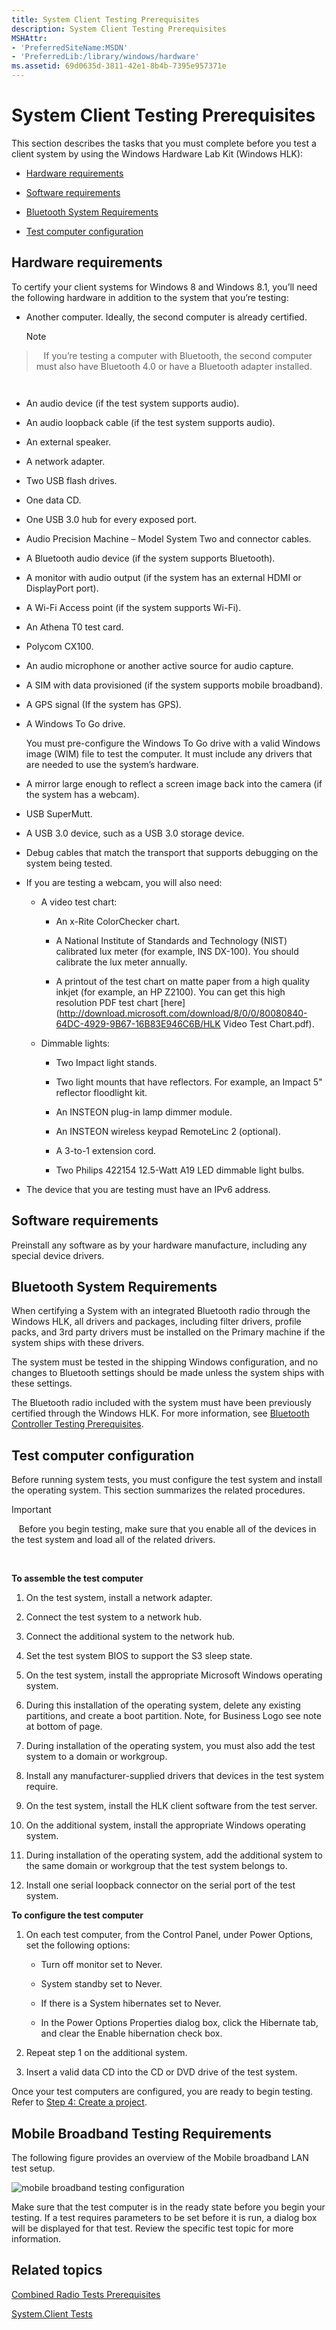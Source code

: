```yaml
---
title: System Client Testing Prerequisites
description: System Client Testing Prerequisites
MSHAttr:
- 'PreferredSiteName:MSDN'
- 'PreferredLib:/library/windows/hardware'
ms.assetid: 69d0635d-3811-42e1-8b4b-7395e957371e
---
```


# System Client Testing Prerequisites


This section describes the tasks that you must complete before you test a client system by using the Windows Hardware Lab Kit (Windows HLK):

-   [Hardware requirements](#bkmk-hck-client-hr)

-   [Software requirements](#bkmk-hck-client-sr)

-   [Bluetooth System Requirements](#bkmk-hck-client-br)

-   [Test computer configuration](#bkmk-hck-client-tc)

## <span id="BKMK_HCK_Client_hR"></span><span id="bkmk_hck_client_hr"></span><span id="BKMK_HCK_CLIENT_HR"></span>Hardware requirements


To certify your client systems for Windows 8 and Windows 8.1, you’ll need the following hardware in addition to the system that you’re testing:

-   Another computer. Ideally, the second computer is already certified.

    >[!NOTE]
>  
    If you’re testing a computer with Bluetooth, the second computer must also have Bluetooth 4.0 or have a Bluetooth adapter installed.

     

-   An audio device (if the test system supports audio).

-   An audio loopback cable (if the test system supports audio).

-   An external speaker.

-   A network adapter.

-   Two USB flash drives.

-   One data CD.

-   One USB 3.0 hub for every exposed port.

-   Audio Precision Machine – Model System Two and connector cables.

-   A Bluetooth audio device (if the system supports Bluetooth).

-   A monitor with audio output (if the system has an external HDMI or DisplayPort port).

-   A Wi-Fi Access point (if the system supports Wi-Fi).

-   An Athena T0 test card.

-   Polycom CX100.

-   An audio microphone or another active source for audio capture.

-   A SIM with data provisioned (if the system supports mobile broadband).

-   A GPS signal (If the system has GPS).

-   A Windows To Go drive.

    You must pre-configure the Windows To Go drive with a valid Windows image (WIM) file to test the computer. It must include any drivers that are needed to use the system’s hardware.

-   A mirror large enough to reflect a screen image back into the camera (if the system has a webcam).

-   USB SuperMutt.

-   A USB 3.0 device, such as a USB 3.0 storage device.

-   Debug cables that match the transport that supports debugging on the system being tested.

-   If you are testing a webcam, you will also need:

    -   A video test chart:

        -   An x-Rite ColorChecker chart.

        -   A National Institute of Standards and Technology (NIST) calibrated lux meter (for example, INS DX-100). You should calibrate the lux meter annually.

        -   A printout of the test chart on matte paper from a high quality inkjet (for example, an HP Z2100). You can get this high resolution PDF test chart [here](http://download.microsoft.com/download/8/0/0/80080840-64DC-4929-9B67-16B83E946C6B/HLK Video Test Chart.pdf).

    -   Dimmable lights:

        -   Two Impact light stands.

        -   Two light mounts that have reflectors. For example, an Impact 5" reflector floodlight kit.

        -   An INSTEON plug-in lamp dimmer module.

        -   An INSTEON wireless keypad RemoteLinc 2 (optional).

        -   A 3-to-1 extension cord.

        -   Two Philips 422154 12.5-Watt A19 LED dimmable light bulbs.

-   The device that you are testing must have an IPv6 address.

## <span id="BKMK_HCK_Client_sR"></span><span id="bkmk_hck_client_sr"></span><span id="BKMK_HCK_CLIENT_SR"></span>Software requirements


Preinstall any software as by your hardware manufacture, including any special device drivers.

## <span id="BKMK_HCK_Client_bR"></span><span id="bkmk_hck_client_br"></span><span id="BKMK_HCK_CLIENT_BR"></span>Bluetooth System Requirements


When certifying a System with an integrated Bluetooth radio through the Windows HLK, all drivers and packages, including filter drivers, profile packs, and 3rd party drivers must be installed on the Primary machine if the system ships with these drivers.

The system must be tested in the shipping Windows configuration, and no changes to Bluetooth settings should be made unless the system ships with these settings.

The Bluetooth radio included with the system must have been previously certified through the Windows HLK. For more information, see [Bluetooth Controller Testing Prerequisites](bluetooth-controller-testing-prerequisites.md).

## <span id="BKMK_HCK_Client_tC"></span><span id="bkmk_hck_client_tc"></span><span id="BKMK_HCK_CLIENT_TC"></span>Test computer configuration


Before running system tests, you must configure the test system and install the operating system. This section summarizes the related procedures.

>[!IMPORTANT]
>  
Before you begin testing, make sure that you enable all of the devices in the test system and load all of the related drivers.

 

**To assemble the test computer**

1.  On the test system, install a network adapter.

2.  Connect the test system to a network hub.

3.  Connect the additional system to the network hub.

4.  Set the test system BIOS to support the S3 sleep state.

5.  On the test system, install the appropriate Microsoft Windows operating system.

6.  During this installation of the operating system, delete any existing partitions, and create a boot partition. Note, for Business Logo see note at bottom of page.

7.  During installation of the operating system, you must also add the test system to a domain or workgroup.

8.  Install any manufacturer-supplied drivers that devices in the test system require.

9.  On the test system, install the HLK client software from the test server.

10. On the additional system, install the appropriate Windows operating system.

11. During installation of the operating system, add the additional system to the same domain or workgroup that the test system belongs to.

12. Install one serial loopback connector on the serial port of the test system.

**To configure the test computer**

1.  On each test computer, from the Control Panel, under Power Options, set the following options:

    -   Turn off monitor set to Never.

    -   System standby set to Never.

    -   If there is a System hibernates set to Never.

    -   In the Power Options Properties dialog box, click the Hibernate tab, and clear the Enable hibernation check box.

2.  Repeat step 1 on the additional system.

3.  Insert a valid data CD into the CD or DVD drive of the test system.

Once your test computers are configured, you are ready to begin testing. Refer to [Step 4: Create a project](..\getstarted\step-4-create-a-project.md).

## <span id="Mobile_Broadband_Testing_Requirements"></span><span id="mobile_broadband_testing_requirements"></span><span id="MOBILE_BROADBAND_TESTING_REQUIREMENTS"></span>Mobile Broadband Testing Requirements


The following figure provides an overview of the Mobile broadband LAN test setup.

![mobile broadband testing configuration](images/hck-winb-systemclient-mb-configuration.png)

Make sure that the test computer is in the ready state before you begin your testing. If a test requires parameters to be set before it is run, a dialog box will be displayed for that test. Review the specific test topic for more information.

## <span id="related_topics"></span>Related topics


[Combined Radio Tests Prerequisites](combined-radio-tests-prerequisites.md)

[System.Client Tests](system-client-tests.md)

 

 







